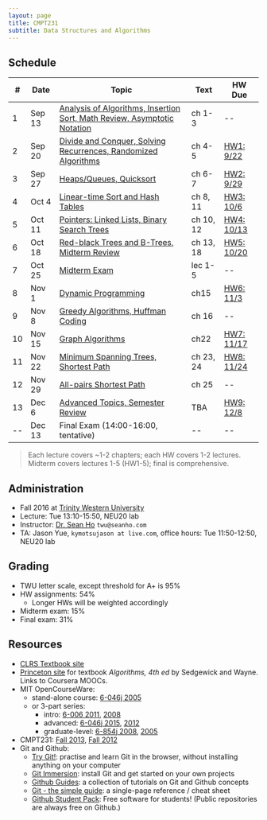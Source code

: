 ```yaml
---
layout: page
title: CMPT231
subtitle: Data Structures and Algorithms
---
```


## Schedule

| #   | Date | Topic | Text | HW Due |
| --- | ---- | ----- | ------- | ------ |
| 1 | Sep 13 | [Analysis of Algorithms, Insertion Sort, Math Review, Asymptotic Notation](lec1) | ch 1-3 | -- |
| 2 | Sep 20 | [Divide and Conquer, Solving Recurrences, Randomized Algorithms](lec2) | ch 4-5 | [HW1: 9/22](hw1) |
| 3 | Sep 27 | [Heaps/Queues, Quicksort](lec3) | ch 6-7 | [HW2: 9/29](hw2) |
| 4 | Oct 4 | [Linear-time Sort and Hash Tables](lec4) | ch 8, 11 | [HW3: 10/6](hw3) |
| 5 | Oct 11 | [Pointers: Linked Lists, Binary Search Trees](lec5) | ch 10, 12 | [HW4: 10/13](hw4) |
| 6 | Oct 18 | [Red-black Trees and B-Trees, Midterm Review](lec6) | ch 13, 18 | [HW5: 10/20](hw5) |
| 7 | Oct 25 | [Midterm Exam](midterm) | lec 1-5 | -- |
| 8 | Nov 1 | [Dynamic Programming](lec8) | ch15 | [HW6: 11/3](hw6) |
| 9 | Nov 8 | [Greedy Algorithms, Huffman Coding](lec9) | ch 16 | -- |
| 10 | Nov 15 | [Graph Algorithms](lec10) | ch22 | [HW7: 11/17](hw7) |
| 11 | Nov 22 | [Minimum Spanning Trees, Shortest Path](lec11) | ch 23, 24 | [HW8: 11/24](hw8) |
| 12 | Nov 29 | [All-pairs Shortest Path](lec12) | ch 25 | -- |
| 13 | Dec 6 | [Advanced Topics, Semester Review](lec13) | TBA | [HW9: 12/8](hw9) |
| -- | Dec 13 | Final Exam (14:00-16:00, tentative) | -- | -- |

> Each lecture covers ~1-2 chapters; each HW covers 1-2 lectures. <br/>
> Midterm covers lectures 1-5 (HW1-5); final is comprehensive.

## Administration
+ Fall 2016 at [Trinity Western University](http://www.twu.ca/)
+ Lecture: Tue 13:10-15:50, NEU20 lab
+ Instructor: [Dr. Sean Ho](http://seanho.com) `twu@seanho.com`
+ TA: Jason Yue, `kymotsujason at live.com`, office hours: Tue 11:50-12:50, NEU20 lab

## Grading
+ TWU letter scale, except threshold for A+ is 95%
+ HW assignments: 54%
  + Longer HWs will be weighted accordingly
+ Midterm exam: 15%
+ Final exam: 31%

## Resources
+ [CLRS Textbook site](http://mitpress.mit.edu/algorithms/)
+ [Princeton site](http://algs4.cs.princeton.edu/) for textbook
  *Algorithms, 4th ed* by Sedgewick and Wayne.  Links to Coursera MOOCs.
+ MIT OpenCourseWare:
  + stand-alone course:
    [6-046j 2005](http://ocw.mit.edu/courses/electrical-engineering-and-computer-science/6-046j-introduction-to-algorithms-sma-5503-fall-2005/)
  + or 3-part series:
    + intro: [6-006 2011](http://ocw.mit.edu/courses/electrical-engineering-and-computer-science/6-006-introduction-to-algorithms-fall-2011/),
    [2008](http://ocw.mit.edu/courses/electrical-engineering-and-computer-science/6-006-introduction-to-algorithms-spring-2008)
    + advanced: [6-046j 2015](http://ocw.mit.edu/courses/electrical-engineering-and-computer-science/6-046j-design-and-analysis-of-algorithms-spring-2015/),
  [2012](http://ocw.mit.edu/courses/electrical-engineering-and-computer-science/6-046j-design-and-analysis-of-algorithms-spring-2012)
    + graduate-level: [6-854j 2008](http://ocw.mit.edu/courses/electrical-engineering-and-computer-science/6-854j-advanced-algorithms-fall-2008/index.htm),
      [2005](http://ocw.mit.edu/courses/electrical-engineering-and-computer-science/6-854j-advanced-algorithms-fall-2005)
+ CMPT231:
  [Fall 2013](http://twu.seanho.com/13fall/cmpt231),
  [Fall 2012](http://twu.seanho.com/12fall/cmpt231)
+ Git and Github:
  + [Try Git!](http://try.github.com/): practise and learn Git in the browser, without installing anything on your computer
  + [Git Immersion](http://gitimmersion.com/): install Git and get started on your own projects
  + [Github Guides](http://guides.github.com/): a collection of tutorials on Git and Github concepts
  + [Git - the simple guide](http://rogerdudler.github.io/git-guide/):
    a single-page reference / cheat sheet
  + [Github Student Pack](https://education.github.com/pack):
    Free software for students!
    (Public repositories are always free on Github.)

